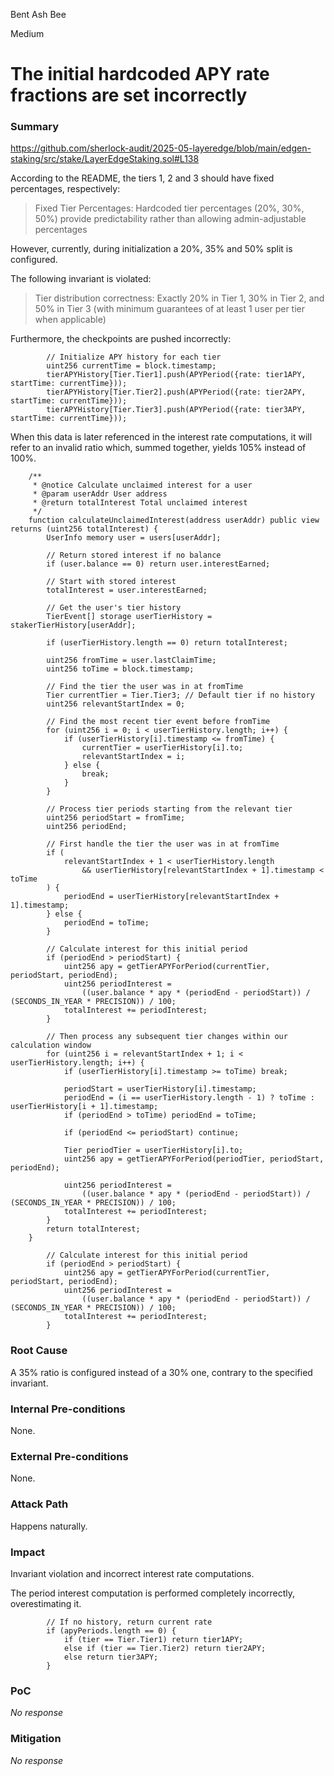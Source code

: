 Bent Ash Bee

Medium

# The initial hardcoded APY rate fractions are set incorrectly

### Summary

https://github.com/sherlock-audit/2025-05-layeredge/blob/main/edgen-staking/src/stake/LayerEdgeStaking.sol#L138

According to the README, the tiers 1, 2 and 3 should have fixed percentages, respectively:
> Fixed Tier Percentages:
Hardcoded tier percentages (20%, 30%, 50%) provide predictability rather than allowing admin-adjustable percentages

However, currently, during initialization a 20%, 35% and 50% split is configured.


The following invariant is violated:
> Tier distribution correctness: Exactly 20% in Tier 1, 30% in Tier 2, and 50% in Tier 3 (with minimum guarantees of at least 1 user per tier when applicable)



Furthermore, the checkpoints are pushed incorrectly:
```solidity
        // Initialize APY history for each tier
        uint256 currentTime = block.timestamp;
        tierAPYHistory[Tier.Tier1].push(APYPeriod({rate: tier1APY, startTime: currentTime}));
        tierAPYHistory[Tier.Tier2].push(APYPeriod({rate: tier2APY, startTime: currentTime}));
        tierAPYHistory[Tier.Tier3].push(APYPeriod({rate: tier3APY, startTime: currentTime}));
```

When this data is later referenced in the interest rate computations, it will refer to an invalid ratio which, summed together, yields 105% instead of 100%.

```solidity
    /**
     * @notice Calculate unclaimed interest for a user
     * @param userAddr User address
     * @return totalInterest Total unclaimed interest
     */
    function calculateUnclaimedInterest(address userAddr) public view returns (uint256 totalInterest) {
        UserInfo memory user = users[userAddr];

        // Return stored interest if no balance
        if (user.balance == 0) return user.interestEarned;

        // Start with stored interest
        totalInterest = user.interestEarned;

        // Get the user's tier history
        TierEvent[] storage userTierHistory = stakerTierHistory[userAddr];

        if (userTierHistory.length == 0) return totalInterest;

        uint256 fromTime = user.lastClaimTime;
        uint256 toTime = block.timestamp;

        // Find the tier the user was in at fromTime
        Tier currentTier = Tier.Tier3; // Default tier if no history
        uint256 relevantStartIndex = 0;

        // Find the most recent tier event before fromTime
        for (uint256 i = 0; i < userTierHistory.length; i++) {
            if (userTierHistory[i].timestamp <= fromTime) {
                currentTier = userTierHistory[i].to;
                relevantStartIndex = i;
            } else {
                break;
            }
        }

        // Process tier periods starting from the relevant tier
        uint256 periodStart = fromTime;
        uint256 periodEnd;

        // First handle the tier the user was in at fromTime
        if (
            relevantStartIndex + 1 < userTierHistory.length
                && userTierHistory[relevantStartIndex + 1].timestamp < toTime
        ) {
            periodEnd = userTierHistory[relevantStartIndex + 1].timestamp;
        } else {
            periodEnd = toTime;
        }

        // Calculate interest for this initial period
        if (periodEnd > periodStart) {
            uint256 apy = getTierAPYForPeriod(currentTier, periodStart, periodEnd);
            uint256 periodInterest =
                ((user.balance * apy * (periodEnd - periodStart)) / (SECONDS_IN_YEAR * PRECISION)) / 100;
            totalInterest += periodInterest;
        }

        // Then process any subsequent tier changes within our calculation window
        for (uint256 i = relevantStartIndex + 1; i < userTierHistory.length; i++) {
            if (userTierHistory[i].timestamp >= toTime) break;

            periodStart = userTierHistory[i].timestamp;
            periodEnd = (i == userTierHistory.length - 1) ? toTime : userTierHistory[i + 1].timestamp;
            if (periodEnd > toTime) periodEnd = toTime;

            if (periodEnd <= periodStart) continue;

            Tier periodTier = userTierHistory[i].to;
            uint256 apy = getTierAPYForPeriod(periodTier, periodStart, periodEnd);

            uint256 periodInterest =
                ((user.balance * apy * (periodEnd - periodStart)) / (SECONDS_IN_YEAR * PRECISION)) / 100;
            totalInterest += periodInterest;
        }
        return totalInterest;
    }
```

```solidity
        // Calculate interest for this initial period
        if (periodEnd > periodStart) {
            uint256 apy = getTierAPYForPeriod(currentTier, periodStart, periodEnd);
            uint256 periodInterest =
                ((user.balance * apy * (periodEnd - periodStart)) / (SECONDS_IN_YEAR * PRECISION)) / 100;
            totalInterest += periodInterest;
        }
```

### Root Cause

A 35% ratio is configured instead of a 30% one, contrary to the specified invariant.

### Internal Pre-conditions

None.

### External Pre-conditions

None.

### Attack Path

Happens naturally.

### Impact

Invariant violation and incorrect interest rate computations.

The period interest computation is performed completely incorrectly, overestimating it.

```solidity
        // If no history, return current rate
        if (apyPeriods.length == 0) {
            if (tier == Tier.Tier1) return tier1APY;
            else if (tier == Tier.Tier2) return tier2APY;
            else return tier3APY;
        }
```

### PoC

_No response_

### Mitigation

_No response_